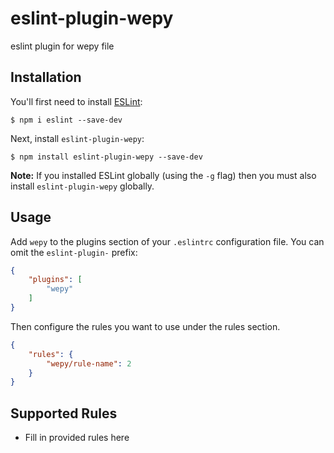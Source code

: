 # eslint-plugin-wepy

eslint plugin for wepy file

## Installation

You'll first need to install [ESLint](http://eslint.org):

```
$ npm i eslint --save-dev
```

Next, install `eslint-plugin-wepy`:

```
$ npm install eslint-plugin-wepy --save-dev
```

**Note:** If you installed ESLint globally (using the `-g` flag) then you must also install `eslint-plugin-wepy` globally.

## Usage

Add `wepy` to the plugins section of your `.eslintrc` configuration file. You can omit the `eslint-plugin-` prefix:

```json
{
    "plugins": [
        "wepy"
    ]
}
```


Then configure the rules you want to use under the rules section.

```json
{
    "rules": {
        "wepy/rule-name": 2
    }
}
```

## Supported Rules

* Fill in provided rules here






